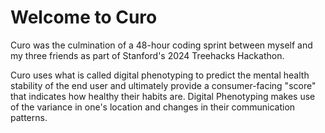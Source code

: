 # Welcome to Curo

Curo was the culmination of a 48-hour coding sprint between myself and my three friends as part of Stanford's 2024 Treehacks Hackathon.

Curo uses what is called digital phenotyping to predict the mental health stability of the end user and ultimately provide a consumer-facing "score" that indicates how healthy their habits are.
Digital Phenotyping makes use of the variance in one's location and changes in their communication patterns.
